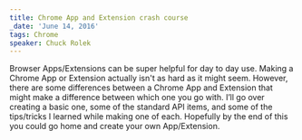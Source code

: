 ```yaml
---
title: Chrome App and Extension crash course
_date: 'June 14, 2016'
tags: Chrome
speaker: Chuck Rolek
---
```


Browser Apps/Extensions can be super helpful for day to day use. Making a
Chrome App or Extension actually isn't as hard as it might seem. However, there
are some differences between a Chrome App and Extension that might make a
difference between which one you go with. I’ll go over creating a basic one,
some of the standard API items, and some of the tips/tricks I learned while
making one of each. Hopefully by the end of this you could go home and create
your own App/Extension.
